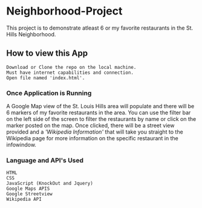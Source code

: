 # Neighborhood-Project

This project is to demonstrate atleast 6 or my favorite restaurants in the St. Hills Neighborhood.

## How to view this App

    Download or Clone the repo on the local machine.
    Must have internet capabilities and connection.
    Open file named 'index.html'.

### Once Application is Running

A Google Map view of the St. Louis Hills area will populate and there will be 6 markers of my favorite restaurants in the area.  You can use the filter bar on the left side of the screen to filter the restaurants by name or click on the marker posted on the map.  Once clicked, there will be a street view provided and a *'Wikipedia Information'* that will take you straight to the Wikipedia page for more information on the specific restaurant in the infowindow.

### Language and API's Used

    HTML
    CSS
    JavaScript (KnockOut and Jquery)
    Google Maps APIS
    Google Streetview
    Wikipedia API

